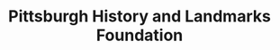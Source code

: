 ---
layout: repo
title: "Pittsburgh History and Landmarks Foundation"
id: 14931
permalink: repos/14931/
---